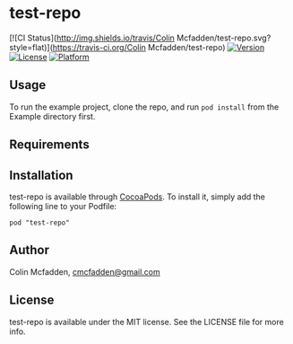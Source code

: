 # test-repo

[![CI Status](http://img.shields.io/travis/Colin Mcfadden/test-repo.svg?style=flat)](https://travis-ci.org/Colin Mcfadden/test-repo)
[![Version](https://img.shields.io/cocoapods/v/test-repo.svg?style=flat)](http://cocoadocs.org/docsets/test-repo)
[![License](https://img.shields.io/cocoapods/l/test-repo.svg?style=flat)](http://cocoadocs.org/docsets/test-repo)
[![Platform](https://img.shields.io/cocoapods/p/test-repo.svg?style=flat)](http://cocoadocs.org/docsets/test-repo)

## Usage

To run the example project, clone the repo, and run `pod install` from the Example directory first.

## Requirements

## Installation

test-repo is available through [CocoaPods](http://cocoapods.org). To install
it, simply add the following line to your Podfile:

    pod "test-repo"

## Author

Colin Mcfadden, cmcfadden@gmail.com

## License

test-repo is available under the MIT license. See the LICENSE file for more info.

